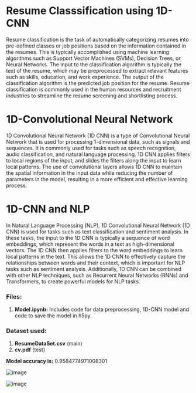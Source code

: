 # Resume Classsification using 1D-CNN

Resume classification is the task of automatically categorizing resumes into pre-defined classes or job positions based on the information contained in the resumes. This is typically accomplished using machine learning algorithms such as Support Vector Machines (SVMs), Decision Trees, or Neural Networks. The input to the classification algorithm is typically the text of the resume, which may be preprocessed to extract relevant features such as skills, education, and work experience. The output of the classification algorithm is the predicted job position for the resume. Resume classification is commonly used in the human resources and recruitment industries to streamline the resume screening and shortlisting process.

 
# 1D-Convolutional Neural Network

1D Convolutional Neural Network (1D CNN) is a type of Convolutional Neural Network that is used for processing 1-dimensional data, such as signals and sequences. It is commonly used for tasks such as speech recognition, audio classification, and natural language processing. 1D CNN applies filters to local regions of the input, and slides the filters along the input to learn local patterns. The use of convolutional layers allows 1D CNN to maintain the spatial information in the input data while reducing the number of parameters in the model, resulting in a more efficient and effective learning process.


# 1D-CNN and NLP

In Natural Language Processing (NLP), 1D Convolutional Neural Network (1D CNN) is used for tasks such as text classification and sentiment analysis. In these tasks, the input to the 1D CNN is typically a sequence of word embeddings, which represent the words in a text as high-dimensional vectors. The 1D CNN then applies filters to the word embeddings to learn local patterns in the text. This allows the 1D CNN to effectively capture the relationships between words and their context, which is important for NLP tasks such as sentiment analysis. Additionally, 1D CNN can be combined with other NLP techniques, such as Recurrent Neural Networks (RNNs) and Transformers, to create powerful models for NLP tasks.


### Files:
1. **Model.ipynb:**
Includes code for data preprocessing, 1D-CNN model and code to save the model in h5py.

### Dataset used:
1. **ResumeDataSet.csv** (main)
2. **cv.pdf** (test)

**Model accuracy is:**  0.9584774971008301


![image](https://user-images.githubusercontent.com/86981617/215507085-62b52bed-428a-4006-86ee-29f69b317ca7.png)

![image](https://user-images.githubusercontent.com/86981617/215506697-adf02c67-c365-4b7f-877a-5fd5f4042b9f.png)
